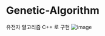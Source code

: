 # Genetic-Algorithm

유전자 알고리즘 C++ 로 구현
![image](https://user-images.githubusercontent.com/59594036/137234828-dc5db2e3-e882-44c3-ac99-7448a6cdd87e.png)
